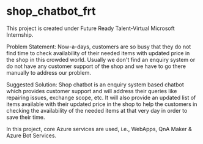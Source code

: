 # shop_chatbot_frt

This project is created under Future Ready Talent-Virtual Microsoft Internship.


Problem Statement: 
Now-a-days, customers are so busy that they do not find time to check availability of their needed items with updated price in the shop in this crowded world.
Usually we don't find an enquiry system or do not have any customer support of the shop and we have to go there manually to address our problem.


Suggested Solution: 
Shop chatbot is an enquiry system based chatbot which provides customer support and will address their queries like repairing issues, exchange scope, etc. It will also provide an updated list of items available with their updated price in the shop to help the customers in checking the availability of the needed items at that very day in order to save their time.



In this project, core Azure services are used, i.e., WebApps, QnA Maker & Azure Bot Services.
